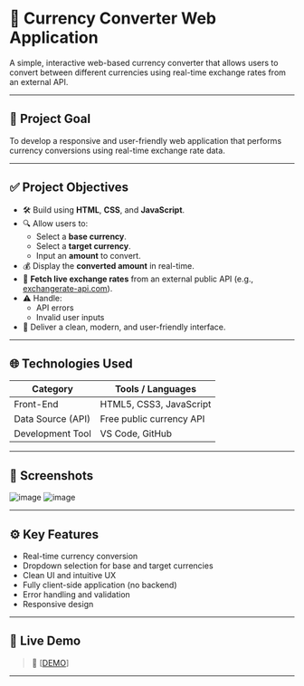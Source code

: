 # 💱 Currency Converter Web Application

A simple, interactive web-based currency converter that allows users to convert between different currencies using real-time exchange rates from an external API.

---

## 🎯 Project Goal

To develop a responsive and user-friendly web application that performs currency conversions using real-time exchange rate data.

---

## ✅ Project Objectives

- 🛠️ Build using **HTML**, **CSS**, and **JavaScript**.
- 🔍 Allow users to:
  - Select a **base currency**.
  - Select a **target currency**.
  - Input an **amount** to convert.
- 💰 Display the **converted amount** in real-time.
- 🔗 **Fetch live exchange rates** from an external public API (e.g., [exchangerate-api.com](https://www.exchangerate-api.com/)).
- ⚠️ Handle:
  - API errors
  - Invalid user inputs
- 🎨 Deliver a clean, modern, and user-friendly interface.

---

## 🌐 Technologies Used

| Category         | Tools / Languages        |
|------------------|--------------------------|
| Front-End        | HTML5, CSS3, JavaScript  |
| Data Source (API)| Free public currency API |
| Development Tool | VS Code, GitHub          |

---

## 📸 Screenshots

![image](https://github.com/user-attachments/assets/25e65db3-fff4-41fe-aa44-80153946b9ca)
![image](https://github.com/user-attachments/assets/2d9fcf14-d26a-4bb8-bd3e-b8a9643b478e)

---

## ⚙️ Key Features

- Real-time currency conversion
- Dropdown selection for base and target currencies
- Clean UI and intuitive UX
- Fully client-side application (no backend)
- Error handling and validation
- Responsive design

---

## 🔗 Live Demo

> 🔗 [[DEMO](http://127.0.0.1:5500/index.html)]

---



